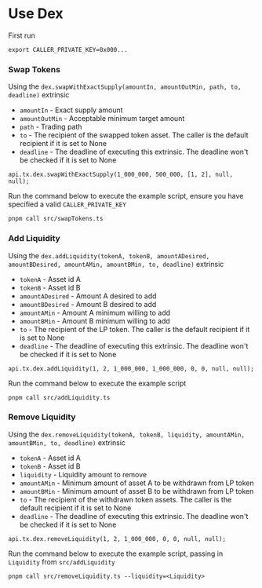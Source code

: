 # Use Dex

First run

```
export CALLER_PRIVATE_KEY=0x000...
```

### Swap Tokens

Using the `dex.swapWithExactSupply(amountIn, amountOutMin, path, to, deadline)` extrinsic

- `amountIn` - Exact supply amount
- `amountOutMin` - Acceptable minimum target amount
- `path` - Trading path
- `to` - The recipient of the swapped token asset. The caller is the default recipient if it is set to None
- `deadline` - The deadline of executing this extrinsic. The deadline won't be checked if it is set to None

```
api.tx.dex.swapWithExactSupply(1_000_000, 500_000, [1, 2], null, null);
```

Run the command below to execute the example script, ensure you have specified a valid `CALLER_PRIVATE_KEY`

```
pnpm call src/swapTokens.ts
```

### Add Liquidity

Using the `dex.addLiquidity(tokenA, tokenB, amountADesired, amountBDesired, amountAMin, amountBMin, to, deadline)` extrinsic

- `tokenA` - Asset id A
- `tokenB` - Asset id B
- `amountADesired` - Amount A desired to add
- `amountBDesired` - Amount B desired to add
- `amountAMin` - Amount A minimum willing to add
- `amountBMin` - Amount B minimum willing to add
- `to` - The recipient of the LP token. The caller is the default recipient if it is set to None
- `deadline` - The deadline of executing this extrinsic. The deadline won't be checked if it is set to None

```
api.tx.dex.addLiquidity(1, 2, 1_000_000, 1_000_000, 0, 0, null, null);
```

Run the command below to execute the example script

```
pnpm call src/addLiquidity.ts
```

### Remove Liquidity

Using the `dex.removeLiquidity(tokenA, tokenB, liquidity, amountAMin, amountBMin, to, deadline)` extrinsic

- `tokenA` - Asset id A
- `tokenB` - Asset id B
- `liquidity` - Liquidity amount to remove
- `amountAMin` - Minimum amount of asset A to be withdrawn from LP token
- `amountBMin` - Minimum amount of asset B to be withdrawn from LP token
- `to` - The recipient of the withdrawn token assets. The caller is the default recipient if it is set to None
- `deadline` - The deadline of executing this extrinsic. The deadline won't be checked if it is set to None

```
api.tx.dex.removeLiquidity(1, 2, 1_000_000, 0, 0, null, null);
```

Run the command below to execute the example script, passing in `Liquidity` from `src/addLiquidity`

```
pnpm call src/removeLiquidity.ts --liquidity=<Liquidity>
```

